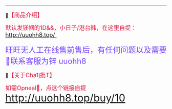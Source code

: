 

------
🔔<font size=4 color=#DC143C>【商品介绍】</font>

<font size=4 color=#DC143C>默认发镁帼的1D&&，小日子/港台韩，在这里自提：http://uuohh8.top/ </font><br /><br /><font size=5 color=#7744FF>旺旺无人工在线售前售后，有任何问题以及需要🚀联系客服为锌 uuohh8 <br /></font>

🔔<font size=4 color=#DC143C>【关于Cha1j批T】</font>

<font size=4 color=#DC143C>如需Opneal🤖，点这个链接自提 </font> <font size=6 color=#7744FF>http://uuohh8.top/buy/10 </font> <br /><font size=4 color=#DC143C></font>

